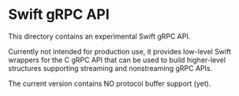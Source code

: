 # Swift gRPC API

This directory contains an experimental Swift gRPC API.

Currently not intended for production use, it provides low-level
Swift wrappers for the C gRPC API that can be used to build
higher-level structures supporting streaming and nonstreaming
gRPC APIs. 

The current version contains NO protocol buffer support (yet).

